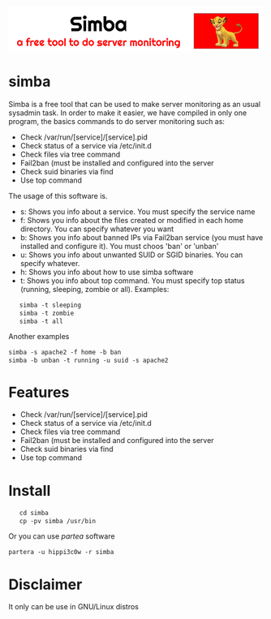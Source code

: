 ![](images/simba.png)

# simba
Simba is a free tool that can be used to make server monitoring as an usual sysadmin task. In order to make it easier, we have compiled in only one program, the basics commands to do server monitoring such as:
- Check /var/run/[service]/[service].pid 
- Check status of a service via /etc/init.d
- Check files via tree command
- Fail2ban (must be installed and configured into the server
- Check suid binaries via find
- Use top command

The usage of this software is.
- s: Shows you info about a service. You must specify the service name
- f: Shows you info about the files created or modified in each home directory. You can specify whatever you want
- b: Shows you info about banned IPs via Fail2ban service (you must have installed and configure it). You must choos 'ban' or 'unban'
- u: Shows you info about unwanted SUID or SGID binaries. You can specify whatever.
- h: Shows you info about how to use simba software
- t: Shows you info about top command. You must specify top status (running, sleeping, zombie or all).
Examples:
```simba -t running
   simba -t sleeping
   simba -t zombie
   simba -t all
```

Another examples
```
simba -s apache2 -f home -b ban
simba -b unban -t running -u suid -s apache2
```
# Features
- Check /var/run/[service]/[service].pid 
- Check status of a service via /etc/init.d
- Check files via tree command
- Fail2ban (must be installed and configured into the server
- Check suid binaries via find
- Use top command

# Install

```git clone https://github.com/hippi3c0w/simba.git
   cd simba
   cp -pv simba /usr/bin
   ```
Or you can use *partea* software

```
partera -u hippi3c0w -r simba
```
# Disclaimer
It only can be use in GNU/Linux distros


